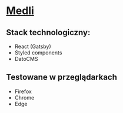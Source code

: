 # [Medli](https://silly-shaw-75408a.netlify.app/)

## Stack technologiczny:

- React (Gatsby)
- Styled components
- DatoCMS

## Testowane w przeglądarkach

- Firefox
- Chrome
- Edge

